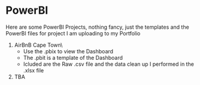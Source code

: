 # PowerBI
Here are some PowerBI Projects, nothing fancy, just the templates and the PowerBI files
for project I am uploading to my Portfolio

1. AirBnB Cape Town\
     * Use the .pbix to view the Dashboard
     * The .pbit is a template of the Dashboard
     * Icluded are the Raw .csv file and the data clean up I performed in the .xlsx file
3. TBA
